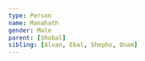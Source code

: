 ```yaml
---
type: Person
name: Manahath
gender: Male
parent: [Shobal]
sibling: [Alvan, Ebal, Shepho, Onam]
---
```


